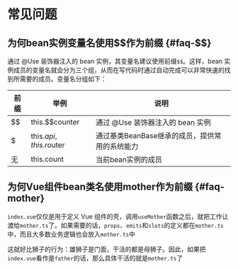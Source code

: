 # 常见问题

## 为何bean实例变量名使用$$作为前缀 {#faq-$$}

通过 @Use 装饰器注入的 bean 实例，其变量名建议使用前缀`$$`。这样，bean 实例成员的变量名就会分为三个组，从而在写代码时通过自动完成可以非常快速的找到所需要的成员。变量名分组如下：

| 前缀 | 举例                    | 说明                                           |
| ---- | ----------------------- | ---------------------------------------------- |
| $$   | this.$$counter          | 通过 @Use 装饰器注入的 bean 实例               |
| $    | this.$api, this.$router | 通过基类BeanBase继承的成员，提供常用的系统能力 |
| 无   | this.count              | 当前bean实例的成员                             |

## 为何Vue组件bean类名使用mother作为前缀 {#faq-mother}

`index.vue`仅仅是用于定义 Vue 组件的壳，调用`useMother`函数之后，就把工作让渡给`mother.ts`了。如果需要的话，`props`、`emits`和`slots`的定义都在`mother.ts`中，而且大多数业务逻辑也会放入`mother.ts`中

这就好比狮子的行为：雄狮子是门面，干活的都是母狮子。因此，如果把`index.vue`看作是`father`的话，那么具体干活的就是`mother.ts`了
